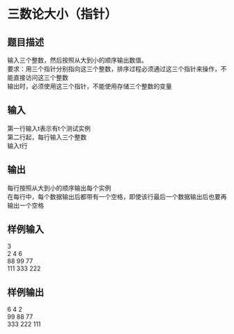 # 三数论大小（指针）  
  
## 题目描述  
输入三个整数，然后按照从大到小的顺序输出数值。  
要求：用三个指针分别指向这三个整数，排序过程必须通过这三个指针来操作，不能直接访问这三个整数  
输出时，必须使用这三个指针，不能使用存储三个整数的变量  
  
## 输入  
第一行输入t表示有t个测试实例  
第二行起，每行输入三个整数  
输入t行  
  
## 输出  
每行按照从大到小的顺序输出每个实例  
在每行中，每个数据输出后都带有一个空格，即使该行最后一个数据输出后也要再输出一个空格  
  
## 样例输入  
3  
2 4 6  
88 99 77  
111 333 222  
## 样例输出  
6 4 2  
99 88 77  
333 222 111   
